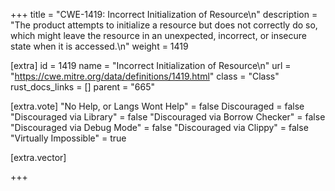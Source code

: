 +++
title = "CWE-1419: Incorrect Initialization of Resource\n"
description = "The product attempts to initialize a resource but does not correctly do so, which might leave the resource in an unexpected, incorrect, or insecure state when it is accessed.\n"
weight = 1419

[extra]
id = 1419
name = "Incorrect Initialization of Resource\n"
url = "https://cwe.mitre.org/data/definitions/1419.html"
class = "Class"
rust_docs_links = []
parent = "665"

[extra.vote]
"No Help, or Langs Wont Help" = false
Discouraged = false
"Discouraged via Library" = false
"Discouraged via Borrow Checker" = false
"Discouraged via Debug Mode" = false
"Discouraged via Clippy" = false
"Virtually Impossible" = true

[extra.vector]

+++